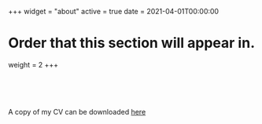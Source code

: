 +++
widget = "about"
active = true
date = 2021-04-01T00:00:00

# Order that this section will appear in.
weight = 2
+++

<br/><br/>
<br/>

A copy of my CV can be downloaded [here](https://www.dropbox.com/s/syducr2svc21p1z/Eddie_Yang_CV.pdf?dl=0)